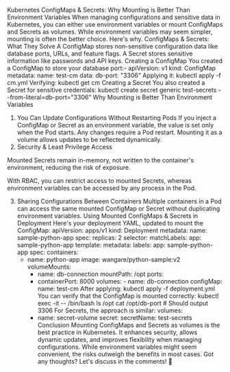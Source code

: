 Kubernetes ConfigMaps & Secrets: Why Mounting is Better Than Environment Variables
When managing configurations and sensitive data in Kubernetes, you can either use environment variables or mount ConfigMaps and Secrets as volumes. While environment variables may seem simpler, mounting is often the better choice. Here's why.
ConfigMaps & Secrets: What They Solve
A ConfigMap stores non-sensitive configuration data like database ports, URLs, and feature flags. A Secret stores sensitive information like passwords and API keys.
Creating a ConfigMap
You created a ConfigMap to store your database port:-
apiVersion: v1
kind: ConfigMap
metadata:
  name: test-cm
data:
  db-port: "3306"
Applying it:
kubectl apply -f cm.yml
Verifying:
kubectl get cm
Creating a Secret
You also created a Secret for sensitive credentials:
kubectl create secret generic test-secrets --from-literal=db-port="3306"
Why Mounting is Better Than Environment Variables
1. You Can Update Configurations Without Restarting Pods
If you inject a ConfigMap or Secret as an environment variable, the value is set only when the Pod starts. Any changes require a Pod restart.
Mounting it as a volume allows updates to be reflected dynamically.
2. Security & Least Privilege Access

Mounted Secrets remain in-memory, not written to the container's environment, reducing the risk of exposure.

With RBAC, you can restrict access to mounted Secrets, whereas environment variables can be accessed by any process in the Pod.

3. Sharing Configurations Between Containers
Multiple containers in a Pod can access the same mounted ConfigMap or Secret without duplicating environment variables.
Using Mounted ConfigMaps & Secrets in Deployment
Here's your deployment YAML, updated to mount the ConfigMap:
apiVersion: apps/v1
kind: Deployment
metadata:
  name: sample-python-app
spec:
  replicas: 2
  selector: 
    matchLabels:
      app: sample-python-app
  template:
    metadata:
      labels:
        app: sample-python-app
    spec:
      containers:
      - name: python-app
        image: wangare/python-sample:v2
        volumeMounts:
         - name: db-connection
           mountPath: /opt
        ports:
        - containerPort: 8000
      volumes:
       - name: db-connection
         configMap:
          name: test-cm
After applying:
kubectl apply -f deployment.yml
You can verify that the ConfigMap is mounted correctly:
kubectl exec -it <pod-name> -- /bin/bash
ls /opt
cat /opt/db-port  # Should output 3306
For Secrets, the approach is similar:
volumes:
        - name: secret-volume
          secret:
            secretName: test-secrets
Conclusion
Mounting ConfigMaps and Secrets as volumes is the best practice in Kubernetes. It enhances security, allows dynamic updates, and improves flexibility when managing configurations. While environment variables might seem convenient, the risks outweigh the benefits in most cases.
Got any thoughts? Let's discuss in the comments! 🚀
